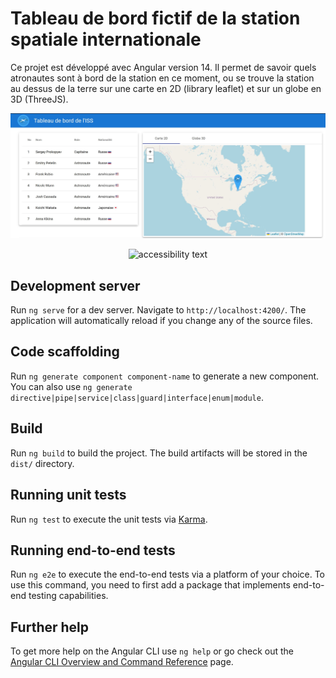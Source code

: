 
# Tableau de bord fictif de la station spatiale internationale

Ce projet est développé avec Angular version 14. Il permet de savoir quels atronautes sont à bord de la station en ce moment, ou se trouve la station au dessus de la terre sur une carte en 2D (library leaflet) et sur un globe en 3D (ThreeJS).

<p align="center">

  <img src="https://github.com/ClementVaugoyeau/IssFront/blob/dev/src/assets/screenshot_1_list_map.JPG"  alt="accessibility text">
</p>    

<p align="center">

  <img src="https://github.com/ClementVaugoyeau/IssFront/blob/dev/src/assets/screenshot_2_ISS_3D_Model.JPG)"  alt="accessibility text">
</p> 


## Development server

Run `ng serve` for a dev server. Navigate to `http://localhost:4200/`. The application will automatically reload if you change any of the source files.

## Code scaffolding

Run `ng generate component component-name` to generate a new component. You can also use `ng generate directive|pipe|service|class|guard|interface|enum|module`.

## Build

Run `ng build` to build the project. The build artifacts will be stored in the `dist/` directory.

## Running unit tests

Run `ng test` to execute the unit tests via [Karma](https://karma-runner.github.io).

## Running end-to-end tests

Run `ng e2e` to execute the end-to-end tests via a platform of your choice. To use this command, you need to first add a package that implements end-to-end testing capabilities.

## Further help

To get more help on the Angular CLI use `ng help` or go check out the [Angular CLI Overview and Command Reference](https://angular.io/cli) page.
